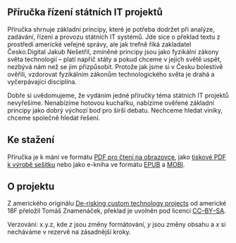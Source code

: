 ## Příručka řízení státních IT projektů

Příručka shrnuje základní principy, které je potřeba dodržet při analýze, zadávání, řízení a provozu státních IT systémů. Jde sice o překlad textu z prostředí americké veřejné správy, ale jak trefně říká zakladatel Česko.Digital Jakub Nešetřil, zmíněné principy jsou jako fyzikální zákony světa technologií – platí napříč státy a pokud chceme v jejich světě uspět, nezbývá nám než se jim přizpůsobit. Protože jak jsme si v Česku bolestivě ověřili, vzdorovat fyzikálním zákonům technologického světa je drahá a vyčerpávající disciplína.

Dobře si uvědomujeme, že vydáním jedné příručky téma státních IT projektů nevyřešíme. Nenabízíme hotovou kuchařku, nabízíme ověřené základní principy jako dobrý výchozí bod pro širší debatu. Nechceme hledat viníky, chceme společně hledat řešení.

## Ke stažení
Příručka je k mání ve formátu [PDF pro čtení na obrazovce][screen], jako [tiskové PDF k výrobě sešitku][print] nebo jako e-kniha ve formátu [EPUB] a [MOBI].

[screen]: https://github.com/cesko-digital/derisking-handbook/releases/latest/download/handbook.pdf
[print]: https://github.com/cesko-digital/derisking-handbook/releases/latest/download/booklet.pdf
[EPUB]: https://github.com/cesko-digital/derisking-handbook/releases/latest/download/handbook.epub
[MOBI]: https://github.com/cesko-digital/derisking-handbook/releases/latest/download/handbook.mobi

## O projektu
 
Z amerického originálu [De-risking custom technology projects](https://github.com/18F/technology-budgeting/blob/master/handbook.md) od americké 18F přeložil Tomáš Znamenáček, překlad je uvolněn pod licencí [CC–BY–SA](https://cs.wikipedia.org/wiki/CC-BY-SA).

Verzování: x.y.z, kde _z_ jsou změny formátování, _y_ jsou změny obsahu a _x_ si necháváme v rezervě na zásadnější kroky.
